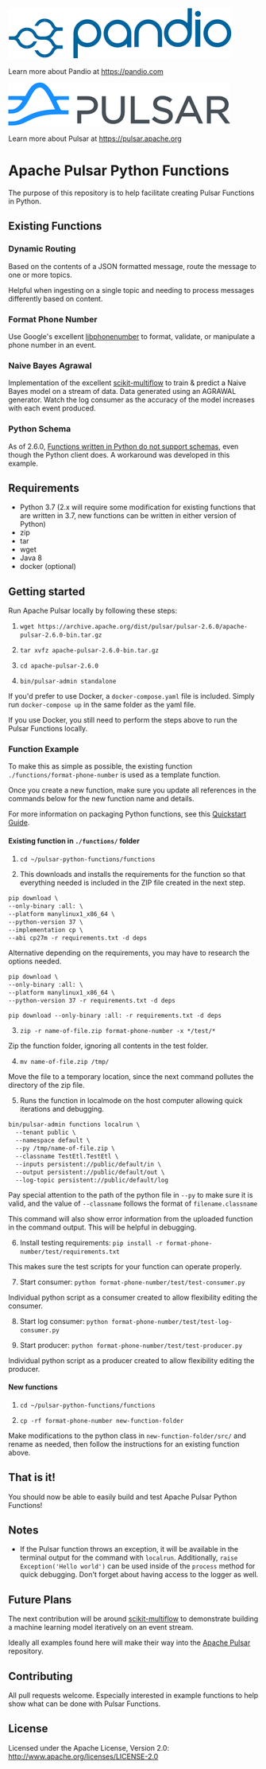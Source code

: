 <a href="https://pandio.com"><img src="assets/pandio_225_blue-05.svg" alt="Pandio Logo"></a>

Learn more about Pandio at https://pandio.com

<a href="https://pulsar.apache.org/"><img src="assets/pulsar.svg" alt="Apache Pulsar Logo"></a>

Learn more about Pulsar at https://pulsar.apache.org

# Apache Pulsar Python Functions

The purpose of this repository is to help facilitate creating Pulsar Functions in Python.

## Existing Functions

### Dynamic Routing

Based on the contents of a JSON formatted message, route the message to one or more topics.

Helpful when ingesting on a single topic and needing to process messages differently based on content.

### Format Phone Number

Use Google's excellent [libphonenumber](https://github.com/google/libphonenumber) to format, validate, or manipulate a phone number
in an event.

### Naive Bayes Agrawal

Implementation of the excellent [scikit-multiflow](https://scikit-multiflow.github.io/) to train & predict a Naive Bayes model on a stream
of data. Data generated using an AGRAWAL generator. Watch the log consumer as the accuracy of the model increases with each event produced.

### Python Schema

As of 2.6.0, [Functions written in Python do not support schemas](https://apache-pulsar.slack.com/archives/C5Z4T36F7/p1593488633393600), even though the Python client does. A workaround was developed in this example.

## Requirements

- Python 3.7 (2.x will require some modification for existing functions that are written in 3.7, new functions can be written in either version of Python)
- zip
- tar
- wget
- Java 8
- docker (optional)

## Getting started

Run Apache Pulsar locally by following these steps:

1. `wget https://archive.apache.org/dist/pulsar/pulsar-2.6.0/apache-pulsar-2.6.0-bin.tar.gz`

2. `tar xvfz apache-pulsar-2.6.0-bin.tar.gz`

3. `cd apache-pulsar-2.6.0`

4. `bin/pulsar-admin standalone`

If you'd prefer to use Docker, a `docker-compose.yaml` file is included. Simply run `docker-compose up` in the same folder as the yaml file.

If you use Docker, you still need to perform the steps above to run the Pulsar Functions locally.

### Function Example

To make this as simple as possible, the existing function `./functions/format-phone-number` is used as a template function.

Once you create a new function, make sure you update all references in the commands below for the new function name and details.

For more information on packaging Python functions, see this [Quickstart Guide](https://pulsar.apache.org/docs/fr/functions-quickstart/#package-python-dependencies).

#### Existing function in `./functions/` folder

1. `cd ~/pulsar-python-functions/functions`

2. This downloads and installs the requirements for the function so that everything needed is included in the ZIP file created in the next step.

```
pip download \
--only-binary :all: \
--platform manylinux1_x86_64 \
--python-version 37 \
--implementation cp \
--abi cp27m -r requirements.txt -d deps
```

Alternative depending on the requirements, you may have to research the options needed.

```
pip download \
--only-binary :all: \
--platform manylinux1_x86_64 \
--python-version 37 -r requirements.txt -d deps
```

```
pip download --only-binary :all: -r requirements.txt -d deps
```

3. `zip -r name-of-file.zip format-phone-number -x */test/*`

Zip the function folder, ignoring all contents in the test folder.

4. `mv name-of-file.zip /tmp/`

Move the file to a temporary location, since the next command pollutes the directory of the zip file.

5. Runs the function in localmode on the host computer allowing quick iterations and debugging.

```
bin/pulsar-admin functions localrun \
  --tenant public \
  --namespace default \
  --py /tmp/name-of-file.zip \
  --classname TestEtl.TestEtl \
  --inputs persistent://public/default/in \
  --output persistent://public/default/out \
  --log-topic persistent://public/default/log
```

Pay special attention to the path of the python file in `--py` to make sure it is valid, and the value of `--classname` follows the format of `filename.classname`

This command will also show error information from the uploaded function in the command output. This will be helpful in debugging.

6. Install testing requirements: `pip install -r format-phone-number/test/requirements.txt`

This makes sure the test scripts for your function can operate properly.

7. Start consumer: `python format-phone-number/test/test-consumer.py`

Individual python script as a consumer created to allow flexibility editing the consumer.

8. Start log consumer: `python format-phone-number/test/test-log-consumer.py`

9. Start producer: `python format-phone-number/test/test-producer.py`

Individual python script as a producer created to allow flexibility editing the producer.

#### New functions

1. `cd ~/pulsar-python-functions/functions`

2. `cp -rf format-phone-number new-function-folder`

Make modifications to the python class in `new-function-folder/src/` and rename as needed, then follow the instructions for an existing function above.

## That is it!

You should now be able to easily build and test Apache Pulsar Python Functions!

## Notes

- If the Pulsar function throws an exception, it will be available in the terminal output for the command with `localrun`. Additionally, `raise Exception('Hello world')` can be used inside of the `process` method for quick debugging. Don't forget about having access to the logger as well.

## Future Plans

The next contribution will be around [scikit-multiflow](https://github.com/scikit-multiflow/scikit-multiflow) to demonstrate building a machine learning model iteratively on an event stream.

Ideally all examples found here will make their way into the [Apache Pulsar](https://github.com/apache/pulsar) repository.

## Contributing

All pull requests welcome. Especially interested in example functions to help show what can be done with Pulsar Functions.

## License

Licensed under the Apache License, Version 2.0: http://www.apache.org/licenses/LICENSE-2.0